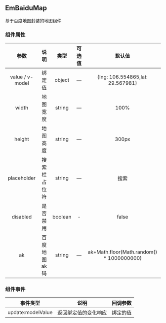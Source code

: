 ## EmBaiduMap

基于百度地图封装的地图组件

### 组件属性

|       参数        |   说明    |   类型    | 可选值 |                    默认值                     |
|:---------------:|:-------:|:-------:|:---:|:------------------------------------------:|
| value / v-model |   绑定值   | object  |  —  |      {lng: 106.554865,lat: 29.567981}      |
|      width      |  地图宽度   | string  |  —  |                    100%                    |
|     height      |  地图高度   | string  |  —  |                   300px                    |
|   placeholder   | 搜索栏占位符  | string  |  —  |                     搜索                     |
|    disabled     |  是否禁用   | boolean |  -  |                   false                    |
|       ak        | 百度地图ak码 | string  |  —  | ak+Math.floor(Math.random() \* 1000000000) |

### 组件事件

|       事件类型        |     说明     | 回调参数 |
|:-----------------:|:----------:|:----:|
| update:modelValue | 返回绑定值的变化响应 | 绑定的值 |